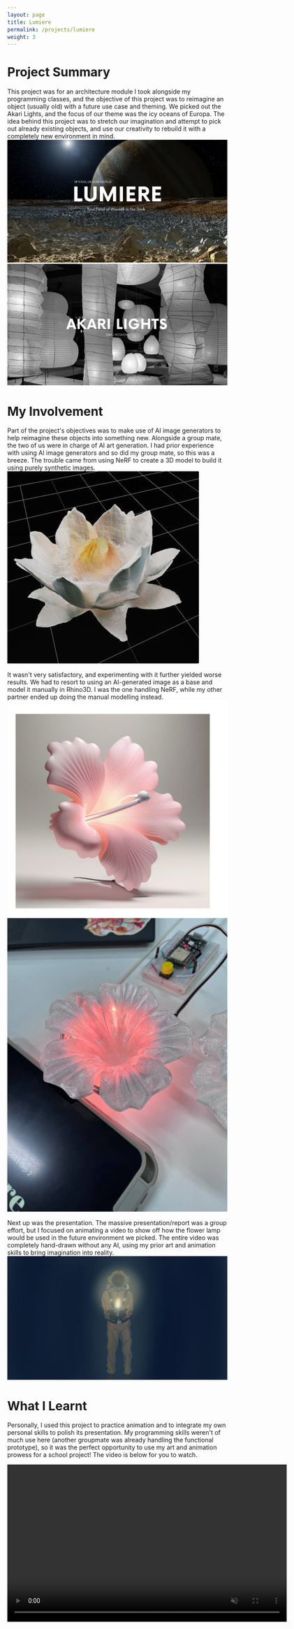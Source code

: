 ```yaml
---
layout: page
title: Lumiere
permalink: /projects/lumiere
weight: 3
---
```


# Project Summary
This project was for an architecture module I took alongside my programming classes, and the objective of this project was to reimagine an object (usually old) with a future use case and theming. We picked out the Akari Lights, and the focus of our theme was the icy oceans of Europa. The idea behind this project was to stretch our imagination and attempt to pick out already existing objects, and use our creativity to rebuild it with a completely new environment in mind.
![alt text](/assets/lumiere/lumiere_intro.png "To infinity and beyond!.")
![alt text](/assets/lumiere/akari_lights.png "Our chosen object to reimagine.")

# My Involvement
Part of the project's objectives was to make use of AI image generators to help reimagine these objects into something new. Alongside a group mate, the two of us were in charge of AI art generation. I had prior experience with using AI image generators and so did my group mate, so this was a breeze. The trouble came from using NeRF to create a 3D model to build it using purely synthetic images.
![alt text](/assets/lumiere/nerf_model.jpg "It does certainly look like it's made out of paper....")

It wasn't very satisfactory, and experimenting with it further yielded worse results. We had to resort to using an AI-generated image as a base and model it manually in Rhino3D. I was the one handling NeRF, while my other partner ended up doing the manual modelling instead.
![alt text](/assets/lumiere/ai_gen.jpg "The base used for the physical model.")
![alt text](/assets/lumiere/lumiere_model.jpg "The physical model itself!.")

Next up was the presentation. The massive presentation/report was a group effort, but I focused on animating a video to show off how the flower lamp would be used in the future environment we picked. The entire video was completely hand-drawn without any AI, using my prior art and animation skills to bring imagination into reality.
![alt text](/assets/lumiere/drawing.jpg "Your light in the dark..")

# What I Learnt
Personally, I used this project to practice animation and to integrate my own personal skills to polish its presentation. My programming skills weren't of much use here (another groupmate was already handling the functional prototype), so it was the perfect opportunity to use my art and animation prowess for a school project! The video is below for you to watch.

<video width="640" height="360" controls autoplay muted loop>
  <source src="/assets/lumiere/lumiere.mp4" type="video/mp4">
  Your browser does not support the video tag.
</video>
